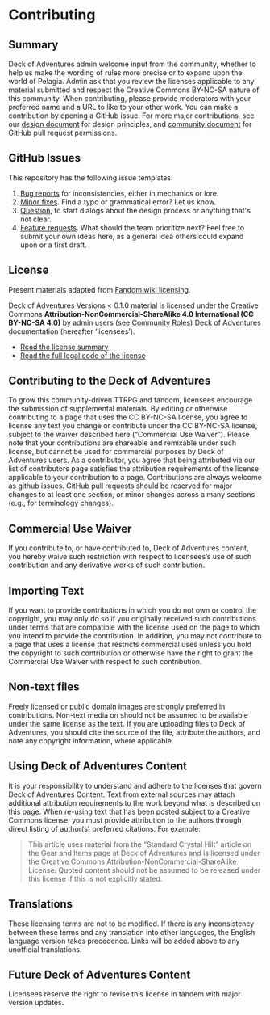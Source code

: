 # Contributing

## Summary

Deck of Adventures admin welcome input from the community, whether to help us make the wording of rules more precise or to expand upon the world of Pelagia. Admin ask that you review the licenses applicable to any material submitted and respect the Creative Commons BY-NC-SA nature of this community. When contributing, please provide moderators with your preferred name and a URL to like to your other work. You can make a contribution by opening a GitHub issue. For more major contributions, see our [design document](./3_Development/02_Design_Document.md) for design principles, and [community document](./3_Development/01_Community.md) for GitHub pull request permissions.

## GitHub Issues

This repository has the following issue templates:
1. [Bug reports](https://github.com/DeckofAdventure/TheGame/issues/new?assignees=&labels=question&template=bug_report.md&title=) for inconsistencies, either in mechanics or lore.
2. [Minor fixes](https://github.com/DeckofAdventure/TheGame/issues/new?assignees=&labels=question&template=minor_fix.md&title=). Find a typo or grammatical error? Let us know.
3. [Question](https://github.com/DeckofAdventure/TheGame/issues/new?assignees=&labels=question&template=question.md&title=), to start dialogs about the design process or anything that's not clear. 
4. [Feature requests](https://github.com/DeckofAdventure/TheGame/issues/new?assignees=&labels=enhancement&template=feature_request.md&title=). What should the team prioritize next? Feel free to submit your own ideas here, as a general idea others could expand upon or a first draft. 

## License

Present materials adapted from [Fandom wiki licensing](https://www.fandom.com/licensing).

Deck of Adventures Versions < 0.1.0 material is licensed under the Creative Commons **Attribution-NonCommercial-ShareAlike 4.0 International (CC BY-NC-SA 4.0)** by admin users (see [Community Roles](./3_Development/01_Community.md)) Deck of Adventures documentation (hereafter ‘licensees’).

- [Read the license summary](https://creativecommons.org/licenses/by-nc-sa/4.0/)
- [Read the full legal code of the license](https://creativecommons.org/licenses/by-nc-sa/4.0/legalcode)



## Contributing to the Deck of Adventures

To grow this community-driven TTRPG and fandom, licensees encourage the submission of supplemental materials. By editing or otherwise contributing to a page that uses the CC BY-NC-SA license, you agree to license any text you change or contribute under the CC BY-NC-SA license, subject to the waiver described here (“Commercial Use Waiver”). Please note that your contributions are shareable and remixable under such license, but cannot be used for commercial purposes by Deck of Adventures users. As a contributor, you agree that being attributed via our list of contributors page satisfies the attribution requirements of the license applicable to your contribution to a page. Contributions are always welcome as github issues. GitHub pull requests should be reserved for major changes to at least one section, or minor changes across a many sections (e.g., for terminology changes).

## Commercial Use Waiver

If you contribute to, or have contributed to, Deck of Adventures content, you hereby waive such restriction with respect to licensees’s use of such contribution and any derivative works of such contribution.

## Importing Text

If you want to provide contributions in which you do not own or control the copyright, you may only do so if you originally received such contributions under terms that are compatible with the license used on the page to which you intend to provide the contribution. In addition, you may not contribute to a page that uses a license that restricts commercial uses unless you hold the copyright to such contribution or otherwise have the right to grant the Commercial Use Waiver with respect to such contribution.

## Non-text files

Freely licensed or public domain images are strongly preferred in contributions. Non-text media on should not be assumed to be available under the same license as the text. If you are uploading files to Deck of Adventures, you should cite the source of the file, attribute the authors, and note any copyright information, where applicable.

## Using Deck of Adventures Content

It is your responsibility to understand and adhere to the licenses that govern Deck of Adventures Content. Text from external sources may attach additional attribution requirements to the work beyond what is described on this page. When re-using text that has been posted subject to a Creative Commons license, you must provide attribution to the authors through direct listing of author(s) preferred citations. For example:

> This article uses material from the “Standard Crystal Hilt” article on the Gear and Items page at Deck of Adventures and is licensed under the Creative Commons Attribution-NonCommercial-ShareAlike License. Quoted content should not be assumed to be released under this license if this is not explicitly stated.

## Translations

These licensing terms are not to be modified. If there is any inconsistency between these terms and any translation into other languages, the English language version takes precedence. Links will be added above to any unofficial translations.

## Future Deck of Adventures Content

Licensees reserve the right to revise this license in tandem with major version updates.
